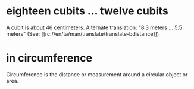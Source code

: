 # eighteen cubits ... twelve cubits

A cubit is about 46 centimeters. Alternate translation: "8.3 meters ... 5.5 meters" (See: [[rc://en/ta/man/translate/translate-bdistance]])

# in circumference

Circumference is the distance or measurement around a circular object or area.

